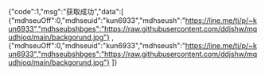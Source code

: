 {"code":1,"msg":"获取成功","data":[ 
{"mdhseuOff":0,"mdhseuid":"kun6933","mdhseush":"https://line.me/ti/p/~kun6933","mdhseubshbges":"https://raw.githubusercontent.com/ddjshw/mqudhjoq/main/backgorund.jpg"} , 
{"mdhseuOff":0,"mdhseuid":"kun6933","mdhseush":"https://line.me/ti/p/~kun6933","mdhseubshbges":"https://raw.githubusercontent.com/ddjshw/mqudhjoq/main/backgorund.jpg"}
]}
